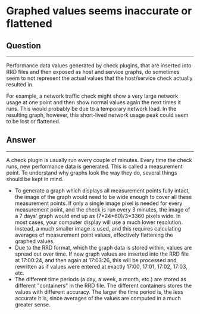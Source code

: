 # Graphed values seems inaccurate or flattened

## Question

* * * * *

Performance data values generated by check plugins, that are inserted into RRD files and then exposed as host and service graphs, do sometimes seem to not represent the actual values that the host/service check actually resulted in.

For example, a network traffic check might show a very large network usage at one point and then show normal values again the next times it runs. This would probably be due to a temporary network load. In the resulting graph, however, this short-lived network usage peak could seem to be lost or flattened.

## Answer

* * * * *

A check plugin is usually run every couple of minutes. Every time the check runs, new performance data is generated. This is called a measurement point. To understand why graphs look the way they do, several things should be kept in mind.

- To generate a graph which displays all measurement points fully intact, the image of the graph would need to be wide enough to cover all these measurement points. If only a single image pixel is needed for every measurement point, and the check is run every 3 minutes, the image of a 7 days' graph would end up as (7\*24\*60)/3=3360 pixels wide. In most cases, your computer display will use a much lower resolution. Instead, a much smaller image is used, and this requires calculating averages of measurement point values, effectively flattening the graphed values.
- Due to the RRD format, which the graph data is stored within, values are spread out over time. If new graph values are inserted into the RRD file at 17:00:24, and then again at 17:03:26, this will be processed and rewritten as if values were entered at exactly 17:00, 17:01, 17:02, 17:03, etc.
- The different time periods (a day, a week, a month, etc.) are stored as different "containers" in the RRD file. The different containers stores the values with different accuracy. The larger the time period is, the less accurate it is, since averages of the values are computed in a much greater sense.
